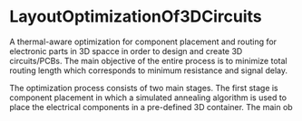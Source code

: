 # LayoutOptimizationOf3DCircuits
A thermal-aware optimization for component placement and routing for electronic parts in 3D spacce in order to design and create 3D circuits/PCBs. The main objective of the entire process is to minimize total routing length which corresponds to minimum resistance and signal delay.

The optimization process consists of two main stages. The first stage is component placement in which a simulated annealing algorithm is used to place the electrical components in a pre-defined 3D container. The main ob

